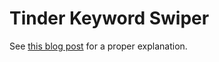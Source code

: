 # Tinder Keyword Swiper

See [this blog post](https://jasonbenn.com/post/i-set-up-tinder-web-to-swipe-right-on-cool-people-automatically) for a proper explanation.
